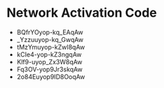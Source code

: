 # Network Activation Code
* BQfrYOyop-kq_EAqAw
* _Yzzuuyop-kq_GwqAw
* tMzYmuyop-kZwI8qAw
* kCIe4-yop-kZ3ngqAw
* Klf9-uyop_Zx3W8qAw
* Fq3OV-yop9Jr3skqAw
* 2o84Euyop9ID8OoqAw